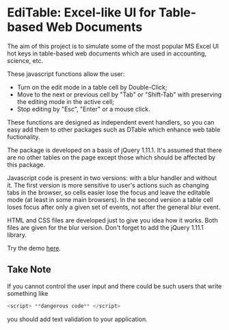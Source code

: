 # EdiTable: Excel-like UI for Table-based Web Documents

The aim of this project is to simulate some of the most popular MS Excel UI hot keys in table-based web documents which are used in accounting, science, etc. 

These javascript functions allow the user:
 - Turn on the edit mode in a table cell by Double-Click;
 - Move to the next or previous cell by "Tab" or "Shift-Tab" with preserving the editing mode in the active cell; 
 - Stop editing by "Esc", "Enter" or a mouse click. 
 
These functions are designed as independent event handlers, so you can easy add them to other packages such as DTable which enhance web table fuctionality.

The package is developed on a basis of jQuery 1.11.1. It's assumed that there are no other tables on the page except those which should be affected by this package. 

Javascript code is present in two versions: with a blur handler and without it. The first version is more sensitive to user's actions such as changing tabs in the browser, so cells easier lose the focus and leave the editable mode (at least in some main browsers). In the second version a table cell loses focus after only a given set of events, not after the general blur event.

HTML and CSS files are developed just to give you idea how it works. Both files are given for the blur version. Don't forget to add the jQuery 1.11.1 library.

Try the demo [here](http://seabrus.github.io/editable-tables/).

## Take Note

If you cannot control the user input and there could be such users that write something like
```js
<script> **dangerous code** </script>
```
you should add text validation to your application.
